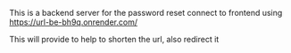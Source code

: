 This is a backend server for the password reset connect to frontend using https://url-be-bh9q.onrender.com/

This will provide to help to shorten the url, also redirect it
